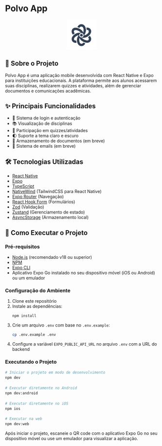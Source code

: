 # Polvo App

<div align="center">
  <img src="./assets/images/logo-black.svg" alt="Polvo Logo" width="100" />
</div>

## 📱 Sobre o Projeto

Polvo App é uma aplicação mobile desenvolvida com React Native e Expo para instituições educacionais. A plataforma permite aos alunos acessarem suas disciplinas, realizarem quizzes e atividades, além de gerenciar documentos e comunicações acadêmicas.

## ✨ Principais Funcionalidades

- 🔐 Sistema de login e autenticação
- 📚 Visualização de disciplinas
- 📝 Participação em quizzes/atividades
- 🌓 Suporte a tema claro e escuro
- 📂 Armazenamento de documentos (em breve)
- 📧 Sistema de emails (em breve)

## 🛠️ Tecnologias Utilizadas

- [React Native](https://reactnative.dev/)
- [Expo](https://expo.dev/)
- [TypeScript](https://www.typescriptlang.org/)
- [NativeWind](https://www.nativewind.dev/) (TailwindCSS para React Native)
- [Expo Router](https://docs.expo.dev/routing/introduction/) (Navegação)
- [React Hook Form](https://react-hook-form.com/) (Formulários)
- [Zod](https://zod.dev/) (Validação)
- [Zustand](https://github.com/pmndrs/zustand) (Gerenciamento de estado)
- [AsyncStorage](https://react-native-async-storage.github.io/async-storage/) (Armazenamento local)

## 🚀 Como Executar o Projeto

### Pré-requisitos

- [Node.js](https://nodejs.org/en/) (recomendado v18 ou superior)
- [NPM](https://www.npmjs.com/)
- [Expo CLI](https://docs.expo.dev/get-started/installation/)
- Aplicativo Expo Go instalado no seu dispositivo móvel (iOS ou Android) ou um emulador

### Configuração do Ambiente

1. Clone este repositório
2. Instale as dependências:
   ```bash
   npm install
   ```
3. Crie um arquivo `.env` com base no `.env.example`:
   ```bash
   cp .env.example .env
   ```
4. Configure a variável `EXPO_PUBLIC_API_URL` no arquivo `.env` com a URL do backend

### Executando o Projeto

```bash
# Iniciar o projeto em modo de desenvolvimento
npm dev

# Executar diretamente no Android
npm dev:android

# Executar diretamente no iOS
npm ios

# Executar na web
npm dev:web
```

Após iniciar o projeto, escaneie o QR code com o aplicativo Expo Go no seu dispositivo móvel ou use um emulador para visualizar a aplicação.
